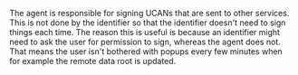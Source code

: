 The agent is responsible for signing UCANs that are sent to other services. This is not done by the identifier so that the identifier doesn't need to sign things each time. The reason this is useful is because an identifier might need to ask the user for permission to sign, whereas the agent does not. That means the user isn't bothered with popups every few minutes when for example the remote data root is updated.
